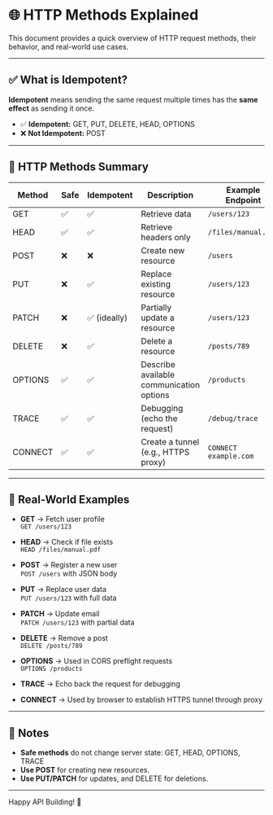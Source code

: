 # 🌐 HTTP Methods Explained

This document provides a quick overview of HTTP request methods, their behavior, and real-world use cases.

---

## ✅ What is Idempotent?

**Idempotent** means sending the same request multiple times has the **same effect** as sending it once.

- ✅ **Idempotent:** GET, PUT, DELETE, HEAD, OPTIONS
- ❌ **Not Idempotent:** POST

---

## 🔁 HTTP Methods Summary

| Method   | Safe | Idempotent | Description                            | Example Endpoint      |
|----------|------|------------|----------------------------------------|------------------------|
| GET      | ✅    | ✅          | Retrieve data                          | `/users/123`          |
| HEAD     | ✅    | ✅          | Retrieve headers only                  | `/files/manual.pdf`   |
| POST     | ❌    | ❌          | Create new resource                    | `/users`              |
| PUT      | ❌    | ✅          | Replace existing resource              | `/users/123`          |
| PATCH    | ❌    | ✅ (ideally)| Partially update a resource            | `/users/123`          |
| DELETE   | ❌    | ✅          | Delete a resource                      | `/posts/789`          |
| OPTIONS  | ✅    | ✅          | Describe available communication options | `/products`        |
| TRACE    | ✅    | ✅          | Debugging (echo the request)           | `/debug/trace`        |
| CONNECT  | ✅    | ✅          | Create a tunnel (e.g., HTTPS proxy)    | `CONNECT example.com` |

---

## 🧠 Real-World Examples

- **GET** → Fetch user profile  
  `GET /users/123`

- **HEAD** → Check if file exists  
  `HEAD /files/manual.pdf`

- **POST** → Register a new user  
  `POST /users` with JSON body

- **PUT** → Replace user data  
  `PUT /users/123` with full data

- **PATCH** → Update email  
  `PATCH /users/123` with partial data

- **DELETE** → Remove a post  
  `DELETE /posts/789`

- **OPTIONS** → Used in CORS preflight requests  
  `OPTIONS /products`

- **TRACE** → Echo back the request for debugging

- **CONNECT** → Used by browser to establish HTTPS tunnel through proxy

---

## 📌 Notes

- **Safe methods** do not change server state: GET, HEAD, OPTIONS, TRACE
- **Use POST** for creating new resources.
- **Use PUT/PATCH** for updates, and DELETE for deletions.

---

Happy API Building! 🚀
